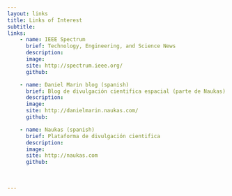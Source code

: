 ```yaml
---
layout: links
title: Links of Interest
subtitle: 
links:
    - name: IEEE Spectrum
      brief: Technology, Engineering, and Science News
      description: 
      image: 
      site: http://spectrum.ieee.org/
      github:

    - name: Daniel Marin blog (spanish)
      brief: Blog de divulgación cientifica espacial (parte de Naukas)
      description: 
      image: 
      site: http://danielmarin.naukas.com/
      github:

    - name: Naukas (spanish)
      brief: Plataforma de divulgación cientifica
      description: 
      image: 
      site: http://naukas.com
      github:
	 
 
	 
---
```

